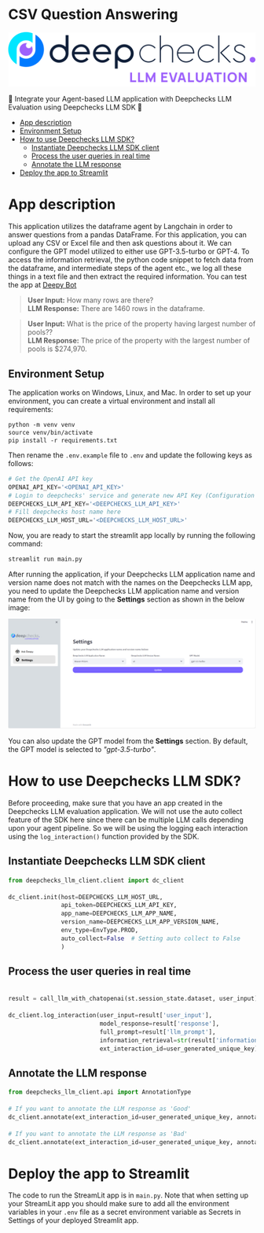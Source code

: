 # CSV Question Answering

<img src="./assets/deepchecks_llm_app.svg">

🤖 Integrate your Agent-based LLM application with Deepchecks LLM Evaluation using Deepchecks LLM SDK 🤖

- [App description](#app-description)
- [Environment Setup](#environment-setup)
- [How to use Deepchecks LLM SDK?](#how-to-use-deepchecks-llm-sdk)
  - [Instantiate Deepchecks LLM SDK client](#instantiate-deepchecks-llm-sdk-client)
  - [Process the user queries in real time](#process-the-user-queries-in-real-time)
  - [Annotate the LLM response](#annotate-the-llm-response)
- [Deploy the app to Streamlit](#deploy-the-app-to-streamlit)

# App description
This application utilizes the dataframe agent by Langchain in order to answer questions from a pandas DataFrame. For this application, you can upload any CSV or Excel file and then ask questions about it. We can configure the GPT model utilized to either use GPT-3.5-turbo or GPT-4. To access the information retrieval, the python code snippet to fetch data from the dataframe, and intermediate steps of the agent etc., we log all these things in a text file and then extract the required information. You can test the app at [Deepy Bot](https://question-answer-over-csv-deepchecks.streamlit.app/)

> **User Input:** How many rows are there?<br>
  **LLM Response:** There are 1460 rows in the dataframe.

> **User Input:** What is the price of the property having largest number of pools??<br>
  **LLM Response:** The price of the property with the largest number of pools is $274,970.


## Environment Setup

The application works on Windows, Linux, and Mac. In order to set up your environment, you can create a virtual environment and install all requirements:

```shell
python -m venv venv
source venv/bin/activate
pip install -r requirements.txt
```

Then rename the `.env.example` file to `.env` and update the following keys as follows:

```python
# Get the OpenAI API key
OPENAI_API_KEY='<OPENAI_API_KEY>'
# Login to deepchecks' service and generate new API Key (Configuration -> API Key) and place it here
DEEPCHECKS_LLM_API_KEY='<DEEPCHECKS_LLM_API_KEY>'
# Fill deepchecks host name here
DEEPCHECKS_LLM_HOST_URL='<DEEPCHECKS_LLM_HOST_URL>'
```

Now, you are ready to start the streamlit app locally by running the following command:
```python
streamlit run main.py
```

After running the application, if your Deepchecks LLM application name and version name does not match with the names on the Deepchecks LLM app, you need to update the Deepchecks LLM application name and version name from the UI by going to the **Settings** section as shown in the below image:

<img src="./assets/settings-section.png">

You can also update the GPT model from the **Settings** section. By default, the GPT model is selected to *"gpt-3.5-turbo"*.

# How to use Deepchecks LLM SDK?
Before proceeding, make sure that you have an app created in the Deepchecks LLM evaluation application. We will not use the auto collect feature of the SDK here since there can be multiple LLM calls depending upon your agent pipeline. So we will be using the logging each interaction using the `log_interaction()` function provided by the SDK.

## Instantiate Deepchecks LLM SDK client

```python
from deepchecks_llm_client.client import dc_client

dc_client.init(host=DEEPCHECKS_LLM_HOST_URL,
               api_token=DEEPCHECKS_LLM_API_KEY,
               app_name=DEEPCHECKS_LLM_APP_NAME,
               version_name=DEEPCHECKS_LLM_APP_VERSION_NAME,
               env_type=EnvType.PROD,
               auto_collect=False  # Setting auto collect to False
               )
```

## Process the user queries in real time

```python

result = call_llm_with_chatopenai(st.session_state.dataset, user_input)

dc_client.log_interaction(user_input=result['user_input'],
                          model_response=result['response'],
                          full_prompt=result['llm_prompt'],
                          information_retrieval=str(result['information_retrieval']),
                          ext_interaction_id=user_generated_unique_key)

```

## Annotate the LLM response

```python
from deepchecks_llm_client.api import AnnotationType

# If you want to annotate the LLM response as 'Good'
dc_client.annotate(ext_interaction_id=user_generated_unique_key, annotation=AnnotationType.GOOD)

# If you want to annotate the LLM response as 'Bad'
dc_client.annotate(ext_interaction_id=user_generated_unique_key, annotation=AnnotationType.GOOD)
```

# Deploy the app to Streamlit
The code to run the StreamLit app is in `main.py`. Note that when setting up your StreamLit app you should make sure to add all the environment variables in your `.env` file as a secret environment variable as Secrets in Settings of your deployed Streamlit app.
